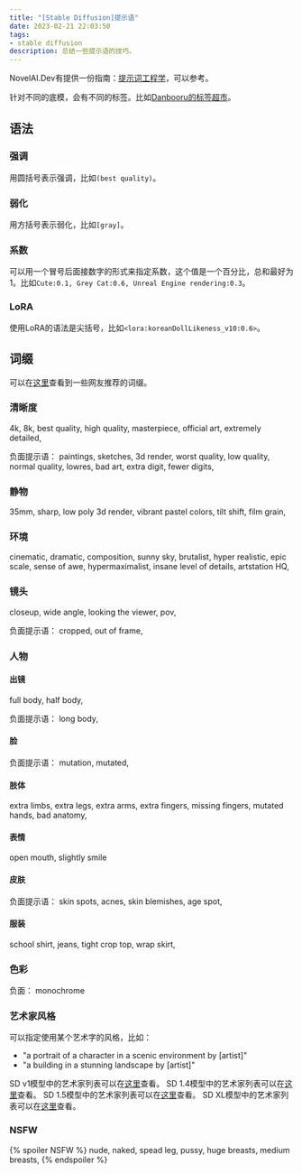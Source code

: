 ```yaml
---
title: "[Stable Diffusion]提示语"
date: 2023-02-21 22:03:50
tags:
- stable diffusion
description: 总结一些提示语的技巧。
---
```

NovelAI.Dev有提供一份指南：[提示词工程学](https://guide.novelai.dev/guide/prompt-engineering/)，可以参考。

针对不同的底模，会有不同的标签。比如[Danbooru的标签超市](https://tags.novelai.dev/)。

## 语法

### 强调
用圆括号表示强调，比如`(best quality)`。

### 弱化
用方括号表示弱化，比如`[gray]`。

### 系数
可以用一个冒号后面接数字的形式来指定系数，这个值是一个百分比，总和最好为1。比如`Cute:0.1, Grey Cat:0.6, Unreal Engine rendering:0.3`。

### LoRA
使用LoRA的语法是尖括号，比如`<lora:koreanDollLikeness_v10:0.6>`。

## 词缀
可以在[这里](https://proximacentaurib.notion.site/2b07d3195d5948c6a7e5836f9d535592?v=b5b75a67cc52483c9965cfc141f6f582)查看到一些网友推荐的词缀。

### 清晰度
4k, 8k, 
best quality, high quality,
masterpiece, official art,
extremely detailed, 

负面提示语：
paintings, sketches, 3d render,
worst quality, low quality, normal quality, lowres, 
bad art, extra digit, fewer digits,

### 静物
35mm, sharp, 
low poly 3d render, vibrant pastel colors, tilt shift, film grain,

### 环境
cinematic, dramatic, composition, sunny sky, brutalist, hyper realistic, 
epic scale, sense of awe, hypermaximalist, insane level of details, artstation HQ,

### 镜头
closeup, wide angle, looking the viewer, pov,

负面提示语：
cropped, out of frame, 

### 人物
#### 出镜
full body, half body,

负面提示语：
long body, 

#### 脸
负面提示语：
mutation, mutated, 

#### 肢体
extra limbs, extra legs, extra arms, extra fingers, missing fingers, mutated hands,
bad anatomy, 

#### 表情
open mouth, slightly smile

#### 皮肤
负面提示语：
skin spots, acnes, skin blemishes, age spot,

#### 服装
school shirt, jeans, tight crop top, wrap skirt, 

### 色彩
负面：
monochrome

### 艺术家风格
可以指定使用某个艺术字的风格，比如：
- "a portrait of a character in a scenic environment by [artist]"
- "a building in a stunning landscape by [artist]"

SD v1模型中的艺术家列表可以在[这里](https://proximacentaurib.notion.site/e28a4f8d97724f14a784a538b8589e7d?v=ab624266c6a44413b42a6c57a41d828c)查看。
SD 1.4模型中的艺术家列表可以在[这里](https://www.urania.ai/top-sd-artists)查看。
SD 1.5模型中的艺术家列表可以在[这里](https://supagruen.github.io/StableDiffusion-CheatSheet/)查看。
SD XL模型中的艺术家列表可以在[这里](https://sdxl.parrotzone.art/)查看。

### NSFW
{% spoiler NSFW %}
nude, naked, 
spead leg, 
pussy,
huge breasts, medium breasts,
{% endspoiler %}

